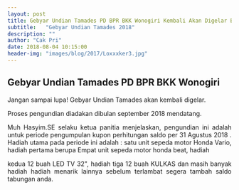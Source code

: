 ```yaml
---
layout: post
title: Gebyar Undian Tamades PD BPR BKK Wonogiri Kembali Akan Digelar Bulan September 2018 Mendatang
subtitle:   "Gebyar Undian Tamades 2018"
description: ""
author: "Cak Pri"
date: 2018-08-04 10:15:00
header-img: "images/blog/2017/Loxxxker3.jpg"
---
```



## Gebyar Undian Tamades PD BPR BKK Wonogiri
<div style="text-align: justify;">
Jangan sampai lupa! Gebyar Undian Tamades akan kembali digelar.

Proses pengundian diadakan dibulan september 2018 mendatang. 

Muh Hasyim.SE selaku ketua panitia menjelaskan, pengundian ini adalah untuk periode pengumpulan kupon perhitungan saldo per 31 Agustus 2018
. 
Hadiah utama pada periode ini adalah : satu unit sepeda motor Honda Vario, hadiah pertama berupa Empat unit sepeda motor honda beat, hadiah 

kedua 12 buah LED TV 32", hadiah tiga 12 buah KULKAS dan masih banyak hadiah hadiah menarik lainnya
sebelum terlambat segera tambah saldo tabungan anda.
